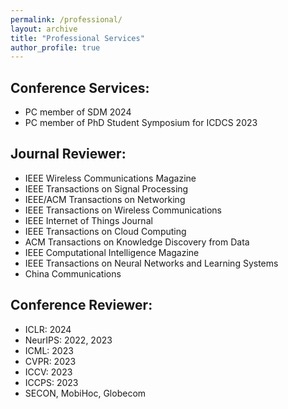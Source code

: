 ```yaml
---
permalink: /professional/
layout: archive
title: "Professional Services"
author_profile: true
---
```

## Conference Services:

* PC member of SDM 2024
* PC member of PhD Student Symposium for ICDCS 2023

## Journal Reviewer:

* IEEE Wireless Communications Magazine
* IEEE Transactions on Signal Processing
* IEEE/ACM Transactions on Networking
* IEEE Transactions on Wireless Communications
* IEEE Internet of Things Journal
* IEEE Transactions on Cloud Computing
* ACM Transactions on Knowledge Discovery from Data
* IEEE Computational Intelligence Magazine
* IEEE Transactions on Neural Networks and Learning Systems
* China Communications

## Conference Reviewer:

* ICLR: 2024
* NeurIPS: 2022, 2023
* ICML: 2023
* CVPR: 2023
* ICCV: 2023
* ICCPS: 2023
* SECON, MobiHoc, Globecom
